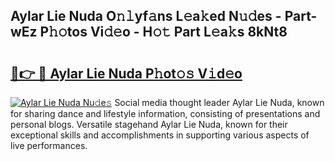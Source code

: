 ## Aylar Lie Nuda O𝚗𝚕yf𝚊ns L𝚎a𝚔ed N𝚞𝚍es - Part-wEz P𝚑𝚘tos Vi𝚍𝚎o - H𝚘𝚝 Part L𝚎a𝚔s 8kNt8

# <h2><a href="http://kfbbz1.oniu.top/?m=Aylar+Lie+Nuda">🔗👉 🔴 Aylar Lie Nuda P𝚑ot𝚘𝚜 V𝚒d𝚎o</a></h2>

[![Aylar Lie Nuda Nu𝚍e𝚜](https://i.imgur.com/0qMVB7G.gif)](http://kfbbz1.oniu.top/?m=Aylar+Lie+Nuda)
Social media thought leader Aylar Lie Nuda, known for sharing dance and lifestyle information, consisting of presentations and personal blogs. Versatile stagehand Aylar Lie Nuda, known for their exceptional skills and accomplishments in supporting various aspects of live performances.  
